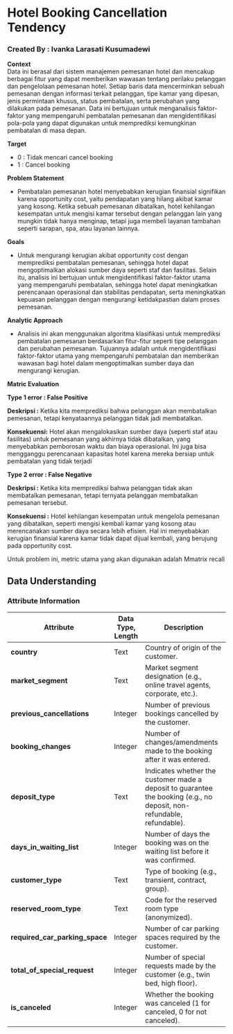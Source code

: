 # Hotel Booking Cancellation Tendency
### Created By : Ivanka Larasati Kusumadewi

**Context**  
Data ini berasal dari sistem manajemen pemesanan hotel dan mencakup berbagai fitur yang dapat memberikan wawasan tentang perilaku pelanggan dan pengelolaan pemesanan hotel. Setiap baris data mencerminkan sebuah pemesanan dengan informasi terkait pelanggan, tipe kamar yang dipesan, jenis permintaan khusus, status pembatalan, serta perubahan yang dilakukan pada pemesanan. Data ini bertujuan untuk menganalisis faktor-faktor yang mempengaruhi pembatalan pemesanan dan mengidentifikasi pola-pola yang dapat digunakan untuk memprediksi kemungkinan pembatalan di masa depan.

**Target**
- 0 : Tidak mencari cancel booking
- 1 : Cancel booking

**Problem Statement**
- Pembatalan pemesanan hotel menyebabkan kerugian finansial signifikan karena opportunity cost, yaitu pendapatan yang hilang akibat kamar yang kosong. Ketika sebuah pemesanan dibatalkan, hotel kehilangan kesempatan untuk mengisi kamar tersebut dengan pelanggan lain yang mungkin tidak hanya menginap, tetapi juga membeli layanan tambahan seperti sarapan, spa, atau layanan lainnya.

**Goals**
- Untuk mengurangi kerugian akibat opportunity cost dengan memprediksi pembatalan pemesanan, sehingga hotel dapat mengoptimalkan alokasi sumber daya seperti staf dan fasilitas. Selain itu, analisis ini bertujuan untuk mengidentifikasi faktor-faktor utama yang mempengaruhi pembatalan, sehingga hotel dapat meningkatkan perencanaan operasional dan stabilitas pendapatan, serta meningkatkan kepuasan pelanggan dengan mengurangi ketidakpastian dalam proses pemesanan.

**Analytic Approach**
- Analisis ini akan menggunakan algoritma klasifikasi untuk memprediksi pembatalan pemesanan berdasarkan fitur-fitur seperti tipe pelanggan dan perubahan pemesanan. Tujuannya adalah untuk mengidentifikasi faktor-faktor utama yang mempengaruhi pembatalan dan memberikan wawasan bagi hotel dalam mengoptimalkan sumber daya dan mengurangi kerugian.


**Matric Evaluation**

**Type 1 error : False Positive**

**Deskripsi :** Ketika kita memprediksi bahwa pelanggan akan membatalkan pemesanan, tetapi kenyataannya pelanggan tidak jadi membatalkan.

**Konsekuensi:**
Hotel akan mengalokasikan sumber daya (seperti staf atau fasilitas) untuk pemesanan yang akhirnya tidak dibatalkan, yang menyebabkan pemborosan waktu dan biaya operasional. Ini juga bisa mengganggu perencanaan kapasitas hotel karena mereka bersiap untuk pembatalan yang tidak terjadi

**Type 2 error : False Negative**  

**Deskripsi :** Ketika kita memprediksi bahwa pelanggan tidak akan membatalkan pemesanan, tetapi ternyata pelanggan membatalkan pemesanan tersebut.

**Konsekuensi :**
Hotel kehilangan kesempatan untuk mengelola pemesanan yang dibatalkan, seperti mengisi kembali kamar yang kosong atau merencanakan sumber daya secara lebih efisien. Hal ini menyebabkan kerugian finansial karena kamar tidak dapat dijual kembali, yang berujung pada opportunity cost.

Untuk problem ini, metric utama yang akan digunakan adalah Mmatrix recall

## Data Understanding

### Attribute Information

| **Attribute**                    | **Data Type, Length** | **Description** |
| --------------------------------- | --------------------- | --------------- |
| **country**                       | Text                  | Country of origin of the customer. |
| **market_segment**                | Text                  | Market segment designation (e.g., online travel agents, corporate, etc.). |
| **previous_cancellations**        | Integer               | Number of previous bookings cancelled by the customer. |
| **booking_changes**               | Integer               | Number of changes/amendments made to the booking after it was entered. |
| **deposit_type**                  | Text                  | Indicates whether the customer made a deposit to guarantee the booking (e.g., no deposit, non-refundable, refundable). |
| **days_in_waiting_list**          | Integer               | Number of days the booking was on the waiting list before it was confirmed. |
| **customer_type**                 | Text                  | Type of booking (e.g., transient, contract, group). |
| **reserved_room_type**            | Text                  | Code for the reserved room type (anonymized). |
| **required_car_parking_space**   | Integer               | Number of car parking spaces required by the customer. |
| **total_of_special_request**     | Integer               | Number of special requests made by the customer (e.g., twin bed, high floor). |
| **is_canceled**                   | Integer               | Whether the booking was canceled (1 for canceled, 0 for not canceled). |
